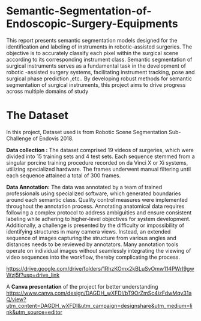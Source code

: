 # Semantic-Segmentation-of-Endoscopic-Surgery-Equipments
This report presents semantic segmentation models designed for the identification and labeling of  instruments in robotic-assisted surgeries. The objective is to accurately classify each pixel within the surgical scene according to its corresponding instrument class. Semantic segmentation of surgical instruments serves as a fundamental task in the development of robotic -assisted surgery systems, facilitating instrument tracking, pose and surgical phase prediction ,etc.. By developing robust methods for semantic segmentation of surgical instruments, this project aims to drive progress across multiple domains of study
# **The Dataset**
In this project, Dataset used is from Robotic Scene Segmentation Sub-Challenge of Endovis 2018.

**Data collection :**
The dataset comprised 19 videos of surgeries, which were divided into 15 training sets and 4 test sets. Each sequence stemmed from a singular porcine training procedure recorded on da Vinci X or Xi systems, utilizing specialized hardware. The frames underwent manual filtering until each sequence attained a total of 300 frames. 

**Data Annotation:** 
The data was annotated by a team of trained professionals using specialized software, which generated boundaries around each semantic class. Quality control measures were implemented throughout the annotation process. Annotating anatomical data requires following a complex protocol to address ambiguities and ensure consistent labeling while adhering to higher-level objectives for system development. Additionally, a challenge is presented by the difficulty or impossibility of identifying structures in many camera views. Instead, an extended sequence of images capturing the structure from various angles and distances needs to be reviewed by annotators. Many annotation tools operate on individual images without seamlessly integrating the viewing of video sequences into the workflow, thereby complicating the process.

https://drive.google.com/drive/folders/1RhzKOmx2kBLuSvOmw114PWrI9gwWzj5f?usp=drive_link


A **Canva presentation** of the project for better understanding https://www.canva.com/design/DAGDH_wXFDI/bT9OrZmSc4izFdwMqv31aQ/view?utm_content=DAGDH_wXFDI&utm_campaign=designshare&utm_medium=link&utm_source=editor
